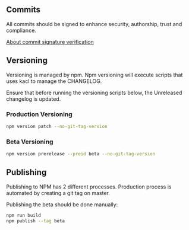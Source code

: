 ## Commits

All commits should be signed to enhance security, authorship, trust and compliance.

[About commit signature verification](https://docs.github.com/en/authentication/managing-commit-signature-verification/about-commit-signature-verification)

## Versioning

Versioning is managed by npm. Npm versioning will execute scripts that uses kacl to manage the CHANGELOG.

Ensure that before running the versioning scripts below, the Unreleased changelog is updated.

### Production Versioning

```sh
npm version patch --no-git-tag-version
```

### Beta Versioning

```sh
npm version prerelease --preid beta --no-git-tag-version
```

## Publishing

Publishing to NPM has 2 different processes. Production process is automated by creating a git tag on master.

Publishing the beta should be done manually:

```sh
npm run build
npm publish --tag beta
```
